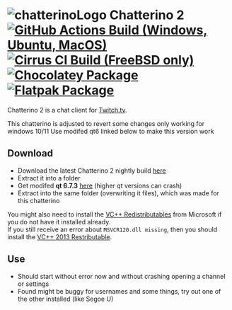 ![chatterinoLogo](https://user-images.githubusercontent.com/41973452/272541622-52457e89-5f16-4c83-93e7-91866c25b606.png)
Chatterino 2 [![GitHub Actions Build (Windows, Ubuntu, MacOS)](https://github.com/Chatterino/chatterino2/actions/workflows/build.yml/badge.svg?branch=master)](https://github.com/Chatterino/chatterino2/actions?query=workflow%3ABuild+branch%3Amaster) [![Cirrus CI Build (FreeBSD only)](https://api.cirrus-ci.com/github/Chatterino/chatterino2.svg?branch=master)](https://cirrus-ci.com/github/Chatterino/chatterino2/master) [![Chocolatey Package](https://img.shields.io/chocolatey/v/chatterino?include_prereleases)](https://chocolatey.org/packages/chatterino) [![Flatpak Package](https://img.shields.io/flathub/v/com.chatterino.chatterino)](https://flathub.org/apps/details/com.chatterino.chatterino)
============

Chatterino 2 is a chat client for [Twitch.tv](https://twitch.tv).

This chatterino is adjusted to revert some changes only working for windows 10/11
Use modifed qt6 linked below to make this version work

## Download

- Download the latest Chatterino 2 nightly build [here](https://github.com/Veatra/ChatterinoOldWindows/releases/download/nightly-build/chatterino-windows-old-x86-64-Qt-6.7.3.zip)
- Extract it into a folder
- Get modifed **qt 6.7.3** [here](https://github.com/crystalidea/qt6windows7/releases/tag/v6.7.3) (higher qt versions can crash)
- Extract into the same folder (overwriting it files), which was made for this chatterino




You might also need to install the [VC++ Redistributables](https://aka.ms/vs/17/release/vc_redist.x64.exe) from Microsoft if you do not have it installed already.  
If you still receive an error about `MSVCR120.dll missing`, then you should install the [VC++ 2013 Restributable](https://download.microsoft.com/download/2/E/6/2E61CFA4-993B-4DD4-91DA-3737CD5CD6E3/vcredist_x64.exe).

## Use
- Should start without error now and without crashing opening a channel or settings
- Found might be buggy for usernames and some things, try out one of the other installed (like Segoe U)
